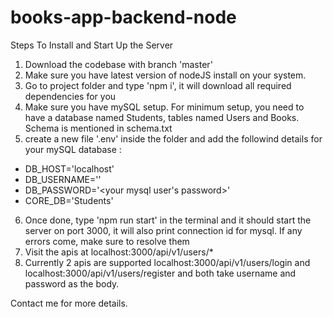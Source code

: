# books-app-backend-node

Steps To Install and Start Up the Server
1. Download the codebase with branch 'master'
2. Make sure you have latest version of nodeJS install on your system.
3. Go to project folder and type 'npm i', it will download all required dependencies for you
4. Make sure you have mySQL setup. For minimum setup, you need to have a database named Students, tables named Users and Books. Schema is mentioned in schema.txt
5. create a new file '.env' inside the folder and add the followind details for your mySQL database :
  * DB_HOST='localhost'
  * DB_USERNAME='<your mysql username>'
  * DB_PASSWORD='<your mysql user's password>'
  * CORE_DB='Students'
6. Once done, type 'npm run start' in the terminal and it should start the server on port 3000, it will also print connection id for mysql. If any errors come, make sure to resolve them
7. Visit the apis at localhost:3000/api/v1/users/*
8. Currently 2 apis are supported localhost:3000/api/v1/users/login and localhost:3000/api/v1/users/register and both take username and password as the body.

Contact me for more details.
